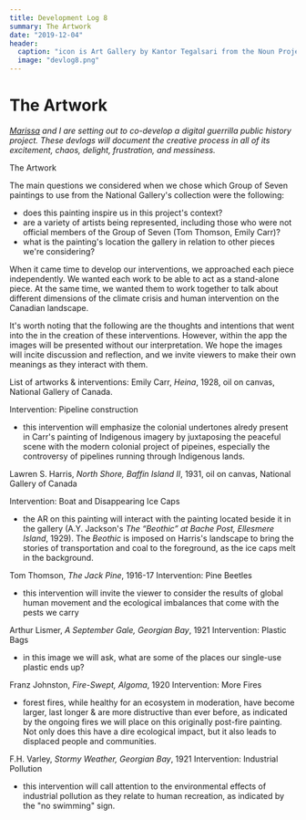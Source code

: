 ```yaml
---
title: Development Log 8
summary: The Artwork
date: "2019-12-04" 
header:
  caption: "icon is Art Gallery by Kantor Tegalsari from the Noun Project"
  image: "devlog8.png"
--- 
```

# The Artwork
*[Marissa](https://marissafoley.netlify.com/) and I are setting out to co-develop a digital guerrilla public history project. These devlogs will document the creative process in all of its excitement, chaos, delight, frustration, and messiness.*

The Artwork 

The main questions we considered when we chose which Group of Seven paintings to use from the National Gallery's collection were the following:  
+ does this painting inspire us in this project's context?
+ are a variety of artists being represented, including those who were not official members of the Group of Seven (Tom Thomson, Emily Carr)? 
+ what is the painting's location the gallery in relation to other pieces we're considering? 

When it came time to develop our interventions, we approached each piece independently. We wanted each work to be able to act as a stand-alone piece. At the same time, we wanted them to work together to talk about different dimensions of the climate crisis and human intervention on the Canadian landscape. 

It's worth noting that the following are the thoughts and intentions that went into the in the creation of these interventions. However, within the app the images will be presented without our interpretation. We hope the images will incite discussion and reflection, and we invite viewers to make their own meanings as they interact with them. 

List of artworks & interventions: 
Emily Carr, *Heina*, 1928, oil on canvas, National Gallery of Canada. 

Intervention: Pipeline construction 
+ this intervention will emphasize the colonial undertones alredy present in Carr's painting of Indigenous imagery by juxtaposing the peaceful scene with the modern colonial project of pipeines, especially the controversy of pipelines running through Indigenous lands. 

Lawren S. Harris, *North Shore, Baffin Island II*, 1931, oil on canvas, National Gallery of Canada

Intervention: Boat and Disappearing Ice Caps 
+ the AR on this painting will interact with the painting located beside it in the gallery (A.Y. Jackson's *The “Beothic” at Bache Post, Ellesmere Island*, 1929). The *Beothic* is imposed on Harris's landscape to bring the stories of transportation and coal to the foreground, as the ice caps melt in the background. 

Tom Thomson, *The Jack Pine*, 1916-17
Intervention: Pine Beetles 
+ this intervention will invite the viewer to consider the results of global human movement and the ecological imbalances that come with the pests we carry 

Arthur Lismer, *A September Gale, Georgian Bay*, 1921
Intervention: Plastic Bags 
+ in this image we will ask, what are some of the places our single-use plastic ends up? 

Franz Johnston, *Fire-Swept, Algoma*, 1920
Intervention: More Fires 
+ forest fires, while healthy for an ecosystem in moderation, have become larger, last longer & are more distructive than ever before, as indicated by the ongoing fires we will place on this originally post-fire painting. Not only does this have a dire ecological impact, but it also leads to displaced people and communities. 

F.H. Varley, *Stormy Weather, Georgian Bay*, 1921
Intervention: Industrial Pollution 
+ this intervention will call attention to the environmental effects of industrial pollution as they relate to human recreation, as indicated by the "no swimming" sign. 
